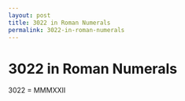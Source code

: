 ```yaml
---
layout: post
title: 3022 in Roman Numerals
permalink: 3022-in-roman-numerals
---
```


# 3022 in Roman Numerals

3022 = MMMXXII
